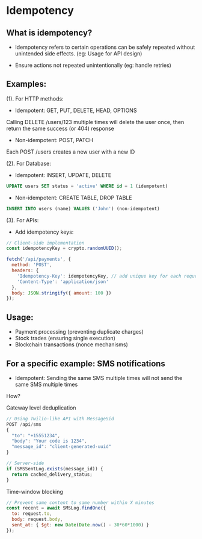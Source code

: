 # Idempotency

## What is idempotency?

- Idempotency refers to certain operations can be safely repeated without unintended side effects. (eg: Usage for API design)

- Ensure actions not repeated unintentionally (eg: handle retries)

## Examples:

(1). For HTTP methods:

- Idempotent: GET, PUT, DELETE, HEAD, OPTIONS

Calling DELETE /users/123 multiple times will delete the user once, then return the same success (or 404) response

- Non-idempotent: POST, PATCH

Each POST /users creates a new user with a new ID


(2). For Database:

- Idempotent: INSERT, UPDATE, DELETE

```sql
UPDATE users SET status = 'active' WHERE id = 1 (idempotent)
```

- Non-idempotent: CREATE TABLE, DROP TABLE

```sql
INSERT INTO users (name) VALUES ('John') (non-idempotent)
```

(3). For APIs:

- Add idempotency keys: 

```javascript
// Client-side implementation
const idempotencyKey = crypto.randomUUID();

fetch('/api/payments', {
  method: 'POST',
  headers: {
    'Idempotency-Key': idempotencyKey, // add unique key for each request
    'Content-Type': 'application/json'
  },
  body: JSON.stringify({ amount: 100 })
});
```

## Usage:

- Payment processing (preventing duplicate charges)
- Stock trades (ensuring single execution)
- Blockchain transactions (nonce mechanisms)


## For a specific example: SMS notifications

- Idempotent: Sending the same SMS multiple times will not send the same SMS multiple times

How?

Gateway level deduplication

```javascript
// Using Twilio-like API with MessageSid
POST /api/sms
{
  "to": "+15551234",
  "body": "Your code is 1234",
  "message_id": "client-generated-uuid"
}

// Server-side
if (SMSSentLog.exists(message_id)) {
  return cached_delivery_status;
}
```

Time-window blocking

```javascript
// Prevent same content to same number within X minutes
const recent = await SMSLog.findOne({
  to: request.to,
  body: request.body,
  sent_at: { $gt: new Date(Date.now() - 30*60*1000) }
});
```

